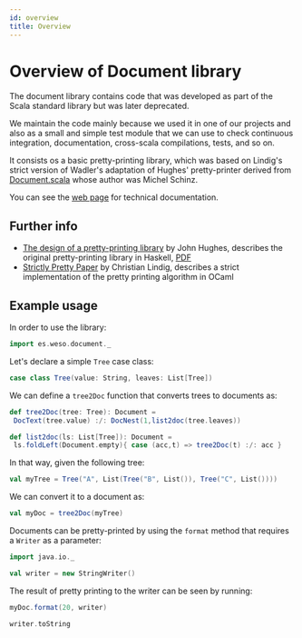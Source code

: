 ```yaml
---
id: overview
title: Overview
---
```

# Overview of Document library

The document library contains code that was developed as part of the Scala standard library but was later deprecated.

We maintain the code mainly because we used it in one of our projects and also as a small and simple test module that we can use to check continuous integration, documentation, cross-scala compilations, tests, and so on.

It consists os a basic pretty-printing library, which was based on Lindig's strict version of Wadler's adaptation of Hughes' pretty-printer derived from 
 [Document.scala](https://github.com/scala/scala/blob/v2.11.8/src/library/scala/text/Document.scala) whose author was Michel Schinz.

You can see the [web page](https://weso.github.io/document) for technical documentation.

## Further info

* [The design of a pretty-printing library](http://www.cse.chalmers.se/~rjmh/Papers/pretty.html) by John Hughes, describes the original pretty-printing library in Haskell, [PDF](http://belle.sourceforge.net/doc/hughes95design.pdf)
* [Strictly Pretty Paper](https://lindig.github.io/papers/strictly-pretty-2000.pdf) by Christian Lindig, describes a strict implementation of the pretty printing algorithm in OCaml


## Example usage

In order to use the library:

```scala mdoc
import es.weso.document._
```

Let's declare a simple `Tree` case class:

```scala mdoc
case class Tree(value: String, leaves: List[Tree])
```

We can define a `tree2Doc` function that converts trees to documents as:

```scala mdoc
def tree2Doc(tree: Tree): Document = 
 DocText(tree.value) :/: DocNest(1,list2doc(tree.leaves))

def list2doc(ls: List[Tree]): Document = 
 ls.foldLeft(Document.empty){ case (acc,t) => tree2Doc(t) :/: acc }
```

In that way, given the following tree:


```scala mdoc
val myTree = Tree("A", List(Tree("B", List()), Tree("C", List())))
```

We can convert it to a document as: 

```scala mdoc
val myDoc = tree2Doc(myTree)
```

Documents can be pretty-printed by using the `format` method that requires a `Writer` as a parameter:

```scala mdoc
import java.io._

val writer = new StringWriter()
```

The result of pretty printing to the writer can be seen by running:

```scala mdoc
myDoc.format(20, writer)

writer.toString
```
